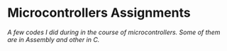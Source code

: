 # Microcontrollers Assignments

_A few codes I did during in the course of microcontrollers. Some of them are in Assembly and other in C._
